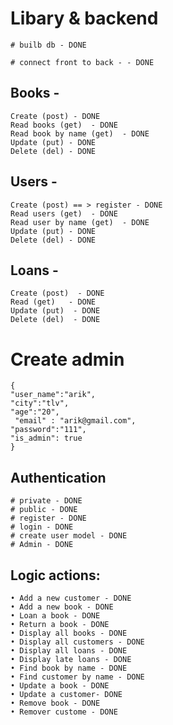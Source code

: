 # Libary & backend

    # builb db - DONE

    # connect front to back - - DONE

## Books -
    Create (post) - DONE
    Read books (get)  - DONE
    Read book by name (get)  - DONE
    Update (put) - DONE
    Delete (del) - DONE

## Users -
    Create (post) == > register - DONE
    Read users (get)  - DONE
    Read user by name (get)  - DONE
    Update (put) - DONE
    Delete (del) - DONE
    
## Loans -
   
    Create (post)  - DONE
    Read (get)   - DONE
    Update (put)  - DONE
    Delete (del)  - DONE

# Create admin
    {
    "user_name":"arik",
    "city":"tlv",
    "age":"20",
     "email" : "arik@gmail.com",
    "password":"111",
    "is_admin": true
    }

  ## Authentication
    # private - DONE
    # public - DONE
    # register - DONE
    # login - DONE
    # create user model - DONE
    # Admin - DONE
    
## Logic actions:
    • Add a new customer - DONE
    • Add a new book - DONE
    • Loan a book - DONE
    • Return a book - DONE
    • Display all books - DONE
    • Display all customers - DONE
    • Display all loans - DONE
    • Display late loans - DONE
    • Find book by name - DONE
    • Find customer by name - DONE
    • Update a book - DONE
    • Update a customer- DONE
    • Remove book - DONE
    • Remover custome - DONE